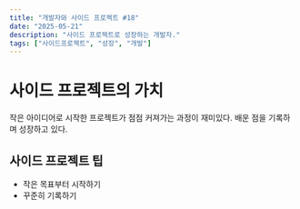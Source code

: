 ```yaml
---
title: "개발자와 사이드 프로젝트 #18"
date: "2025-05-21"
description: "사이드 프로젝트로 성장하는 개발자."
tags: ["사이드프로젝트", "성장", "개발"]
---
```


# 사이드 프로젝트의 가치

작은 아이디어로 시작한 프로젝트가 점점 커져가는 과정이 재미있다. 배운 점을 기록하며 성장하고 있다.

## 사이드 프로젝트 팁

- 작은 목표부터 시작하기
- 꾸준히 기록하기
